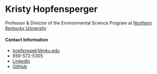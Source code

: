 # Kristy Hopfensperger
Professor & Director of the Environmental Science Program at [Northern Kentucky University](https://www.nku.edu/academics/artsci/programs/undergraduate/environmental-science.html)

#### Contact Information
* hopfenspek1@nku.edu
* 859-572-5305
* [LinkedIn](www.linkedin.com/in/kristine-hopfensperger-4a855680)
* [GitHub](https://khopfens.github.io/khopfensperger.github.io)
